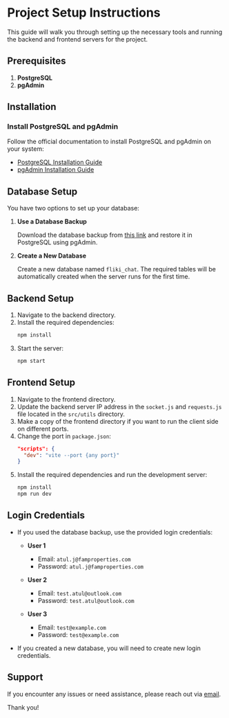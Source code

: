 # Project Setup Instructions

This guide will walk you through setting up the necessary tools and running the backend and frontend servers for the project.

## Prerequisites

1. **PostgreSQL**
2. **pgAdmin**

## Installation

### Install PostgreSQL and pgAdmin

Follow the official documentation to install PostgreSQL and pgAdmin on your system:

- [PostgreSQL Installation Guide](https://www.postgresql.org/download/)
- [pgAdmin Installation Guide](https://www.pgadmin.org/download/)

## Database Setup

You have two options to set up your database:

1. **Use a Database Backup**

   Download the database backup from [this link](https://github.com/thisisaj1999/flikiChat/blob/main/DBbackup/db_backup.sql) and restore it in PostgreSQL using pgAdmin.

2. **Create a New Database**

   Create a new database named `fliki_chat`. The required tables will be automatically created when the server runs for the first time.

## Backend Setup

1. Navigate to the backend directory.
2. Install the required dependencies:
   ```bash
   npm install
   ```
3. Start the server:
   ```bash
   npm start
   ```

## Frontend Setup

1. Navigate to the frontend directory.
2. Update the backend server IP address in the `socket.js` and `requests.js` file located in the `src/utils` directory.
3. Make a copy of the frontend directory if you want to run the client side on different ports.
4. Change the port in `package.json`:
   ```json
   "scripts": {
     "dev": "vite --port {any port}"
   }
   ```
5. Install the required dependencies and run the development server:
   ```bash
   npm install
   npm run dev
   ```

## Login Credentials

- If you used the database backup, use the provided login credentials:

  - **User 1**
    - Email: `atul.j@famproperties.com`
    - Password: `atul.j@famproperties.com`

  - **User 2**
    - Email: `test.atul@outlook.com`
    - Password: `test.atul@outlook.com`

  - **User 3**
    - Email: `test@example.com`
    - Password: `test@example.com`

- If you created a new database, you will need to create new login credentials.

## Support

If you encounter any issues or need assistance, please reach out via [email](mailto:contact.atul.dev@gmail.com).

Thank you!
